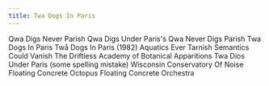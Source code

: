 ```yaml
---
title: Twa Dogs In Paris
---
```


Qwa Digs Never Parish
Qwa Digs Under Paris's
Qwa Never Digs Parish
Twa Dogs In Paris
Twå Dogs In Paris (1982)
Aquatics Ever Tarnish
Semantics Could Vanish
The Driftless Academy of Botanical Apparitions
Twa Dios Under Paris (some spelling mistake)
Wisconsin Conservatory Of Noise
Floating Concrete Octopus
Floating Concrete Orchestra